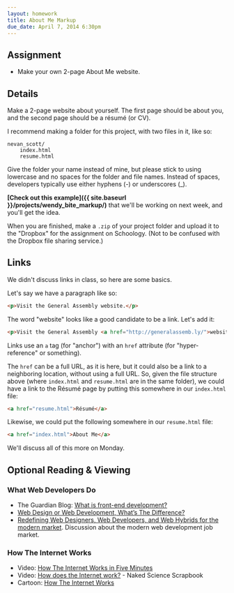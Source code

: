 ```yaml
---
layout: homework
title: About Me Markup
due_date: April 7, 2014 6:30pm
---
```


Assignment
----------

* Make your own 2-page About Me website.

Details
-------

Make a 2-page website about yourself. The first page should be about you, and the second page should be a résumé (or CV).

I recommend making a folder for this project, with two files in it, like so:

```
nevan_scott/
	index.html
	resume.html
```

Give the folder your name instead of mine, but please stick to using lowercase and no spaces for the folder and file names. Instead of spaces, developers typically use either hyphens (-) or underscores (_).

**[Check out this example]({{ site.baseurl }}/projects/wendy_bite_markup/)** that we'll be working on next week, and you'll get the idea.

When you are finished, make a `.zip` of your project folder and upload it to the "Dropbox" for the assignment on Schoology. (Not to be confused with the Dropbox file sharing service.)

Links
-----

We didn't discuss links in class, so here are some basics.

Let's say we have a paragraph like so:

```html
<p>Visit the General Assembly website.</p>
```

The word "website" looks like a good candidate to be a link. Let's add it:

```html
<p>Visit the General Assembly <a href="http://generalassemb.ly/">website</a>.</p>
```

Links use an `a` tag (for "anchor") with an `href` attribute (for "hyper-reference" or something).

The `href` can be a full URL, as it is here, but it could also be a link to a neighboring location, without using a full URL. So, given the file structure above (where `index.html` and `resume.html` are in the same folder), we could have a link to the Résumé page by putting this somewhere in our `index.html` file:

```html
<a href="resume.html">Résumé</a>
```

Likewise, we could put the following somewhere in our `resume.html` file:

```html
<a href="index.html">About Me</a>
```

We'll discuss all of this more on Monday.


## Optional Reading & Viewing

### What Web Developers Do

* The Guardian Blog: <a href="http://www.theguardian.com/help/insideguardian/2009/sep/28/blogpost">What is front-end development?</a>
* [Web Design or Web Development, What’s The Difference?](http://purelybranded.com/insights/web-design-or-web-development-whats-the-difference/)
* [Redefining Web Designers, Web Developers, and Web Hybrids for the modern market](http://tristandenyer.com/redefining-web-designers-web-developers-and-web-hybrids-for-the-modern-market/). Discussion about the modern web development job market.

### How The Internet Works

* Video: [How The Internet Works in Five Minutes](http://www.youtube.com/embed/7_LPdttKXPc?rel=0)
* Video: [How does the Internet work?](http://www.youtube.com/watch?v=oj7A2YDgIWE) - Naked Science Scrapbook
* Cartoon: [How The Internet Works](http://landofthefreeish.com/pics/how-the-internet-works/)

